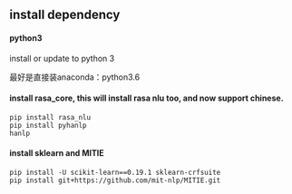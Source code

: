 ## install dependency

#### python3
install or update to python 3

最好是直接装anaconda：python3.6

#### install rasa_core, this will install rasa nlu too, and now support chinese.
```
pip install rasa_nlu
pip install pyhanlp
hanlp
```

#### install sklearn and MITIE

```
pip install -U scikit-learn==0.19.1 sklearn-crfsuite
pip install git+https://github.com/mit-nlp/MITIE.git
